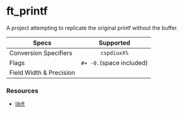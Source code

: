 # ft_printf

A project attempting to replicate the original printf without the buffer.

| Specs                 | Supported                |
| --------------------- | :----------------------: |
| Conversion Specifiers | `cspdiuxX%`              |
| Flags                 | `#+ -0.`(space included) |
| Field Width & Precision |

### Resources

- [libft](https://www.github.com/KrunchiZ/libft)

